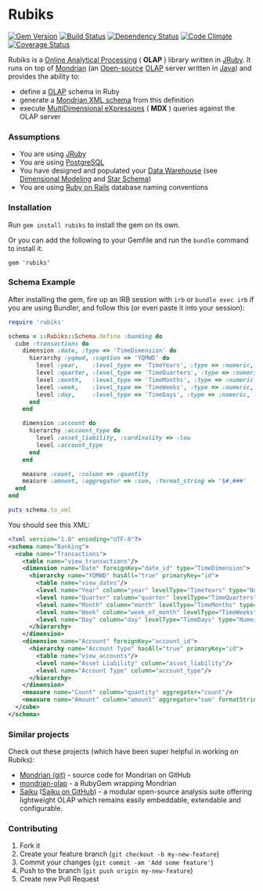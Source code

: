 # Rubiks

[![Gem Version](https://badge.fury.io/rb/rubiks.png)][gem]
[![Build Status](https://secure.travis-ci.org/moneydesktop/rubiks.png?branch=master)][travis]
[![Dependency Status](https://gemnasium.com/moneydesktop/rubiks.png?travis)][gemnasium]
[![Code Climate](https://codeclimate.com/github/moneydesktop/rubiks.png)][codeclimate]
[![Coverage Status](https://coveralls.io/repos/moneydesktop/rubiks/badge.png?branch=master)][coveralls]

[gem]: https://rubygems.org/gems/rubiks
[travis]: http://travis-ci.org/moneydesktop/rubiks
[gemnasium]: https://gemnasium.com/moneydesktop/rubiks
[codeclimate]: https://codeclimate.com/github/moneydesktop/rubiks
[coveralls]: https://coveralls.io/r/moneydesktop/rubiks

[jruby]: http://jruby.org
[wiki_cube]: http://en.wikipedia.org/wiki/OLAP_cube
[wiki_olap]: http://en.wikipedia.org/wiki/Online_analytical_processing
[wiki_mdx]: http://en.wikipedia.org/wiki/MultiDimensional_eXpressions
[wiki_open_source]: http://en.wikipedia.org/wiki/Open-source_software
[wiki_java]: http://en.wikipedia.org/wiki/Java_(programming_language)
[wiki_data_warehouse]: http://en.wikipedia.org/wiki/Data_warehouse
[wiki_star_schema]: http://en.wikipedia.org/wiki/Star_schema
[wiki_dimensional_modeling]: http://en.wikipedia.org/wiki/Dimensional_modeling
[postgresql]: http://www.postgresql.org
[mondrian]: http://mondrian.pentaho.com
[mondrian_schema]: http://mondrian.pentaho.com/documentation/schema.php
[rails]: http://rubyonrails.org

Rubiks is a [Online Analytical Processing](wiki_olap) ( **OLAP** ) library written in [JRuby](jruby).
It runs on top of [Mondrian](mondrian) (an [Open-source](wiki_open_source) [OLAP](wiki_olap) server
written in [Java](wiki_java)) and provides the ability to:

* define a [OLAP](wiki_olap) schema in Ruby
* generate a [Mondrian XML schema](mondrian_schema) from this definition
* execute [MultiDimensional eXpressions](wiki_mdx) ( **MDX** ) queries against the OLAP server


### Assumptions

* You are using [JRuby](jruby)
* You are using [PostgreSQL](postgresql)
* You have designed and populated your [Data Warehouse](wiki_data_warehouse) (see [Dimensional Modeling](wiki_dimensional_modeling) and [Star Schema](wiki_star_schema))
* You are using [Ruby on Rails](rails) database naming conventions


### Installation

Run `gem install rubiks` to install the gem on its own.

Or you can add the following to your Gemfile and run the `bundle` command to install it.

    gem 'rubiks'


### Schema Example

After installing the gem, fire up an IRB session with `irb` or `bundle exec irb` if you are using Bundler, and follow this (or even paste it into your session):

```ruby
require 'rubiks'

schema = ::Rubiks::Schema.define :banking do
  cube :transactions do
    dimension :date, :type => 'TimeDimension' do
      hierarchy :yqmwd, :caption => 'YQMWD' do
        level :year,    :level_type => 'TimeYears', :type => :numeric, :contiguous => true
        level :quarter, :level_type => 'TimeQuarters', :type => :numeric, :contiguous => true, :cardinality => :low
        level :month,   :level_type => 'TimeMonths', :type => :numeric, :contiguous => true
        level :week,    :level_type => 'TimeWeeks', :type => :numeric, :column => :week_of_month, :contiguous => true, :cardinality => :low
        level :day,     :level_type => 'TimeDays', :type => :numeric, :contiguous => true
      end
    end

    dimension :account do
      hierarchy :account_type do
        level :asset_liability, :cardinality => :low
        level :account_type
      end
    end

    measure :count, :column => :quantity
    measure :amount, :aggregator => :sum, :format_string => '$#,###'
  end
end

puts schema.to_xml
```
You should see this XML:

```xml
<?xml version="1.0" encoding="UTF-8"?>
<schema name="Banking">
  <cube name="Transactions">
    <table name="view_transactions"/>
    <dimension name="Date" foreignKey="date_id" type="TimeDimension">
      <hierarchy name="YQMWD" hasAll="true" primaryKey="id">
        <table name="view_dates"/>
        <level name="Year" column="year" levelType="TimeYears" type="Numeric"/>
        <level name="Quarter" column="quarter" levelType="TimeQuarters" type="Numeric"/>
        <level name="Month" column="month" levelType="TimeMonths" type="Numeric"/>
        <level name="Week" column="week_of_month" levelType="TimeWeeks" type="Numeric"/>
        <level name="Day" column="day" levelType="TimeDays" type="Numeric"/>
      </hierarchy>
    </dimension>
    <dimension name="Account" foreignKey="account_id">
      <hierarchy name="Account Type" hasAll="true" primaryKey="id">
        <table name="view_accounts"/>
        <level name="Asset Liability" column="asset_liability"/>
        <level name="Account Type" column="account_type"/>
      </hierarchy>
    </dimension>
    <measure name="Count" column="quantity" aggregator="count"/>
    <measure name="Amount" column="amount" aggregator="sum" formatString="$#,###"/>
  </cube>
</schema>
```


### Similar projects

Check out these projects (which have been super helpful in working on Rubiks):

* [Mondrian (git)](https://github.com/pentaho/mondrian) - source code for Mondrian on GitHub
* [mondrian-olap](https://github.com/rsim/mondrian-olap) - a RubyGem wrapping Mondrian
* [Saiku](http://analytical-labs.com) ([Saiku on GitHub](https://github.com/OSBI/saiku)) - a modular open-source analysis suite offering lightweight OLAP which remains easily embeddable, extendable and configurable.


### Contributing

1. Fork it
2. Create your feature branch (`git checkout -b my-new-feature`)
3. Commit your changes (`git commit -am 'Add some feature'`)
4. Push to the branch (`git push origin my-new-feature`)
5. Create new Pull Request
